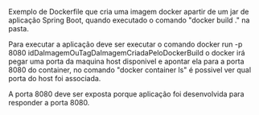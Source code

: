 Exemplo de Dockerfile que cria uma imagem docker
apartir de um jar de aplicação Spring Boot, quando
executado o comando "docker build ." na pasta.

Para executar a aplicação deve ser executar o comando
docker run -p 8080 idDaImagemOuTagDaImagemCriadaPeloDockerBuild
o docker irá pegar uma porta da maquina host disponivel e apontar
ela para a porta 8080 do container, no comando "docker container ls"
é possivel ver qual porta do host foi associada.

A porta 8080 deve ser exposta porque aplicação foi desenvolvida para
responder a porta 8080.